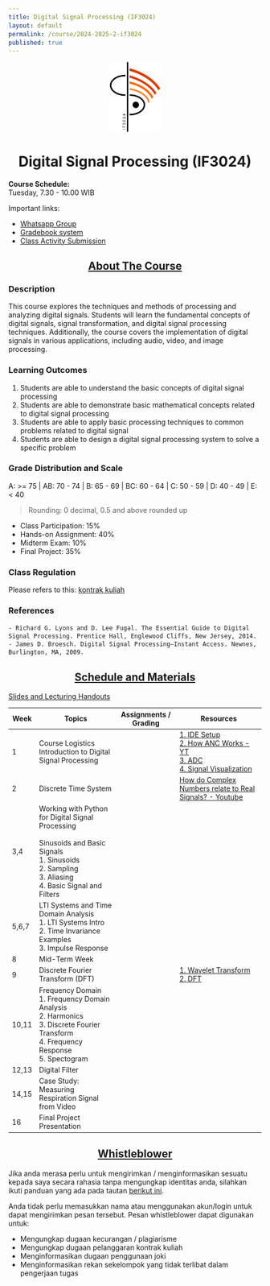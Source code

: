 ```yaml
---
title: Digital Signal Processing (IF3024)
layout: default
permalink: /course/2024-2025-2-if3024
published: true
---
```


<p align="center">
  <img src="/assets/images/if3024_logo.png" width="100" alt="Digital Signal Processing Course">
</p>
<h1 align="center">Digital Signal Processing (IF3024)</h1>

**Course Schedule:**<br>
Tuesday, 7.30 - 10.00 WIB

Important links:
- [Whatsapp Group](https://chat.whatsapp.com/ENKT4BjEopIFawSVj0UTNB)
- [Gradebook system](https://gradebook.mctm.web.id)
- [Class Activity Submission](https://docs.google.com/forms/d/e/1FAIpQLSd-f3fagfnAa1YMRQi7gdHdxKeg2V3n2U4RRsxuFPmusJlbnA/viewform?usp=dialog)

<h2 align="center"><u>About The Course</u></h2>

### Description
This course explores the techniques and methods of processing and analyzing digital signals. Students will learn the fundamental concepts of digital signals, signal transformation, and digital signal processing techniques. Additionally, the course covers the implementation of digital signals in various applications, including audio, video, and image processing.

### Learning Outcomes
1. Students are able to understand the basic concepts of digital signal processing
2. Students are able to demonstrate basic mathematical concepts related to digital signal processing
3. Students are able to apply basic processing techniques to common problems related to digital signal
4. Students are able to design a digital signal processing system to solve a specific problem

### Grade Distribution and Scale
A: >= 75 | AB: 70 - 74 | B: 65 - 69 | BC: 60 - 64 | C: 50 - 59 | D: 40 - 49 | E: < 40
> Rounding: 0 decimal, 0.5 and above rounded up<br>
- Class Participation: 15%
- Hands-on Assignment: 40%
- Midterm Exam: 10%
- Final Project: 35%

### Class Regulation
Please refers to this: [kontrak kuliah](/course/rules)

### References
```
- Richard G. Lyons and D. Lee Fugal. The Essential Guide to Digital Signal Processing. Prentice Hall, Englewood Cliffs, New Jersey, 2014. 
- James D. Broesch. Digital Signal Processing–Instant Access. Newnes, Burlington, MA, 2009.
```

<h2 align="center"><u>Schedule and Materials</u></h2>

[Slides and Lecturing Handouts](https://drive.google.com/drive/folders/1HLXoLfBZTTBt63lgEUmtPg2ByqeV0hS6?usp=sharing)

| Week  | Topics                                                                                                                                                            | Assignments / Grading | Resources                                                                                                                                                                                                                                    |
| ----- | ----------------------------------------------------------------------------------------------------------------------------------------------------------------- | --------------------- | -------------------------------------------------------------------------------------------------------------------------------------------------------------------------------------------------------------------------------------------- |
| 1     | Course Logistics<br>Introduction to Digital Signal Processing                                                                                                     |                       | [1. IDE Setup](/course/env-install)<br>[2. How ANC Works - YT](https://www.youtube.com/watch?v=zj33WAODsJg)<br>[3. ADC](https://invis.mctm.web.id)<br>[4. Signal Visualization](https://academo.org/demos/wave-interference-beat-frequency/) |
| 2     | Discrete Time System                                                                                                                                              |                       | [How do Complex Numbers relate to Real Signals? - Youtube](https://youtu.be/TLWE388JWGs?si=0jWwXztcoAlLhu4O)                                                                                                                                 |
| 3,4   | Working with Python for Digital Signal Processing<br><br>Sinusoids and Basic Signals<br>1. Sinusoids<br>2. Sampling<br>3. Aliasing<br>4. Basic Signal and Filters |                       |                                                                                                                                                                                                                                              |
| 5,6,7 | LTI Systems and Time Domain Analysis<br>1. LTI Systems Intro<br>2. Time Invariance Examples<br>3. Impulse Response                                                |                       |                                                                                                                                                                                                                                              |
| 8     | Mid-Term Week                                                                                                                                                     |                       |                                                                                                                                                                                                                                              |
| 9     | Discrete Fourier Transform (DFT)                                                                                                                                  |                       | [1. Wavelet Transform](https://www.youtube.com/watch?v=jnxqHcObNK4&t=1562s&pp=ygURd2F2ZWxldCB0cmFuc2Zvcm0%3D)<br>[2. DFT](https://www.youtube.com/watch?v=mkGsMWi_j4Q&pp=ygUaZGlzY3JldGUgZm91cmllciB0cmFuc2Zvcm0%3D)                         |
| 10,11 | Frequency Domain<br>1. Frequency Domain Analysis<br>2. Harmonics<br>3. Discrete Fourier Transform<br>4. Frequency Response<br>5. Spectogram                       |                       |                                                                                                                                                                                                                                              |
| 12,13 | Digital Filter                                                                                                                                                    |                       |                                                                                                                                                                                                                                              |
| 14,15 | Case Study: Measuring Respiration Signal from Video                                                                                                               |                       |                                                                                                                                                                                                                                              |
| 16    | Final Project Presentation                                                                                                                                        |                       |                                                                                                                                                                                                                                              |

<h2 align="center"><u>Whistleblower</u></h2>

Jika anda merasa perlu untuk mengirimkan / menginformasikan sesuatu kepada saya secara rahasia tanpa mengungkap identitas anda, silahkan ikuti panduan yang ada pada tautan [berikut ini](/contact/anon).

Anda tidak perlu memasukkan nama atau menggunakan akun/login untuk dapat mengirimkan pesan tersebut. Pesan whistleblower dapat digunakan untuk:
- Mengungkap dugaan kecurangan / plagiarisme
- Mengungkap dugaan pelanggaran kontrak kuliah
- Menginformasikan dugaan penggunaan joki
- Menginformasikan rekan sekelompok yang tidak terlibat dalam pengerjaan tugas